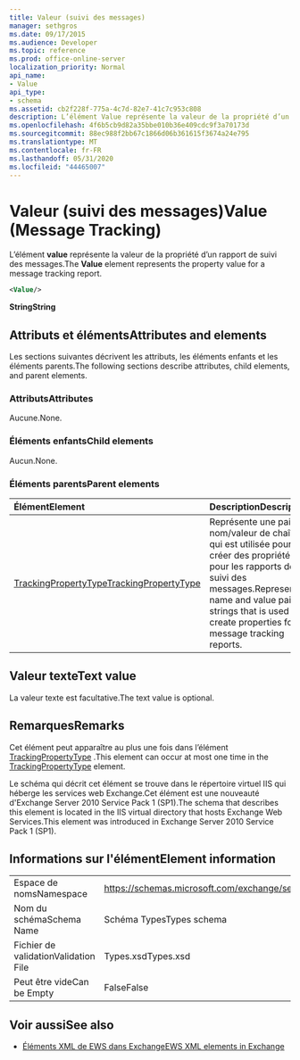 ```yaml
---
title: Valeur (suivi des messages)
manager: sethgros
ms.date: 09/17/2015
ms.audience: Developer
ms.topic: reference
ms.prod: office-online-server
localization_priority: Normal
api_name:
- Value
api_type:
- schema
ms.assetid: cb2f228f-775a-4c7d-82e7-41c7c953c808
description: L’élément Value représente la valeur de la propriété d’un rapport de suivi des messages.
ms.openlocfilehash: 4f6b5cb9d82a35bbe010b36e409cdc9f3a70173d
ms.sourcegitcommit: 88ec988f2bb67c1866d06b361615f3674a24e795
ms.translationtype: MT
ms.contentlocale: fr-FR
ms.lasthandoff: 05/31/2020
ms.locfileid: "44465007"
---
```

# <a name="value-message-tracking"></a><span data-ttu-id="e882c-103">Valeur (suivi des messages)</span><span class="sxs-lookup"><span data-stu-id="e882c-103">Value (Message Tracking)</span></span>

<span data-ttu-id="e882c-104">L’élément **value** représente la valeur de la propriété d’un rapport de suivi des messages.</span><span class="sxs-lookup"><span data-stu-id="e882c-104">The **Value** element represents the property value for a message tracking report.</span></span> 
  
```xml
<Value/>
```

<span data-ttu-id="e882c-105">**String**</span><span class="sxs-lookup"><span data-stu-id="e882c-105">**String**</span></span>

## <a name="attributes-and-elements"></a><span data-ttu-id="e882c-106">Attributs et éléments</span><span class="sxs-lookup"><span data-stu-id="e882c-106">Attributes and elements</span></span>

<span data-ttu-id="e882c-107">Les sections suivantes décrivent les attributs, les éléments enfants et les éléments parents.</span><span class="sxs-lookup"><span data-stu-id="e882c-107">The following sections describe attributes, child elements, and parent elements.</span></span>
  
### <a name="attributes"></a><span data-ttu-id="e882c-108">Attributs</span><span class="sxs-lookup"><span data-stu-id="e882c-108">Attributes</span></span>

<span data-ttu-id="e882c-109">Aucune.</span><span class="sxs-lookup"><span data-stu-id="e882c-109">None.</span></span>
  
### <a name="child-elements"></a><span data-ttu-id="e882c-110">Éléments enfants</span><span class="sxs-lookup"><span data-stu-id="e882c-110">Child elements</span></span>

<span data-ttu-id="e882c-111">Aucun.</span><span class="sxs-lookup"><span data-stu-id="e882c-111">None.</span></span>
  
### <a name="parent-elements"></a><span data-ttu-id="e882c-112">Éléments parents</span><span class="sxs-lookup"><span data-stu-id="e882c-112">Parent elements</span></span>

|<span data-ttu-id="e882c-113">**Élément**</span><span class="sxs-lookup"><span data-stu-id="e882c-113">**Element**</span></span>|<span data-ttu-id="e882c-114">**Description**</span><span class="sxs-lookup"><span data-stu-id="e882c-114">**Description**</span></span>|
|:-----|:-----|
|[<span data-ttu-id="e882c-115">TrackingPropertyType</span><span class="sxs-lookup"><span data-stu-id="e882c-115">TrackingPropertyType</span></span>](trackingpropertytype.md) <br/> |<span data-ttu-id="e882c-116">Représente une paire nom/valeur de chaînes qui est utilisée pour créer des propriétés pour les rapports de suivi des messages.</span><span class="sxs-lookup"><span data-stu-id="e882c-116">Represents a name and value pair of strings that is used to create properties for message tracking reports.</span></span>  <br/> |
   
## <a name="text-value"></a><span data-ttu-id="e882c-117">Valeur texte</span><span class="sxs-lookup"><span data-stu-id="e882c-117">Text value</span></span>

<span data-ttu-id="e882c-118">La valeur texte est facultative.</span><span class="sxs-lookup"><span data-stu-id="e882c-118">The text value is optional.</span></span>
  
## <a name="remarks"></a><span data-ttu-id="e882c-119">Remarques</span><span class="sxs-lookup"><span data-stu-id="e882c-119">Remarks</span></span>

<span data-ttu-id="e882c-120">Cet élément peut apparaître au plus une fois dans l’élément [TrackingPropertyType](trackingpropertytype.md) .</span><span class="sxs-lookup"><span data-stu-id="e882c-120">This element can occur at most one time in the [TrackingPropertyType](trackingpropertytype.md) element.</span></span> 
  
<span data-ttu-id="e882c-121">Le schéma qui décrit cet élément se trouve dans le répertoire virtuel IIS qui héberge les services web Exchange.Cet élément est une nouveauté d'Exchange Server 2010 Service Pack 1 (SP1).</span><span class="sxs-lookup"><span data-stu-id="e882c-121">The schema that describes this element is located in the IIS virtual directory that hosts Exchange Web Services.This element was introduced in Exchange Server 2010 Service Pack 1 (SP1).</span></span>
  
## <a name="element-information"></a><span data-ttu-id="e882c-122">Informations sur l'élément</span><span class="sxs-lookup"><span data-stu-id="e882c-122">Element information</span></span>

|||
|:-----|:-----|
|<span data-ttu-id="e882c-123">Espace de noms</span><span class="sxs-lookup"><span data-stu-id="e882c-123">Namespace</span></span>  <br/> |https://schemas.microsoft.com/exchange/services/2006/types  <br/> |
|<span data-ttu-id="e882c-124">Nom du schéma</span><span class="sxs-lookup"><span data-stu-id="e882c-124">Schema Name</span></span>  <br/> |<span data-ttu-id="e882c-125">Schéma Types</span><span class="sxs-lookup"><span data-stu-id="e882c-125">Types schema</span></span>  <br/> |
|<span data-ttu-id="e882c-126">Fichier de validation</span><span class="sxs-lookup"><span data-stu-id="e882c-126">Validation File</span></span>  <br/> |<span data-ttu-id="e882c-127">Types.xsd</span><span class="sxs-lookup"><span data-stu-id="e882c-127">Types.xsd</span></span>  <br/> |
|<span data-ttu-id="e882c-128">Peut être vide</span><span class="sxs-lookup"><span data-stu-id="e882c-128">Can be Empty</span></span>  <br/> |<span data-ttu-id="e882c-129">False</span><span class="sxs-lookup"><span data-stu-id="e882c-129">False</span></span>  <br/> |
   
## <a name="see-also"></a><span data-ttu-id="e882c-130">Voir aussi</span><span class="sxs-lookup"><span data-stu-id="e882c-130">See also</span></span>

- [<span data-ttu-id="e882c-131">Éléments XML de EWS dans Exchange</span><span class="sxs-lookup"><span data-stu-id="e882c-131">EWS XML elements in Exchange</span></span>](ews-xml-elements-in-exchange.md)

